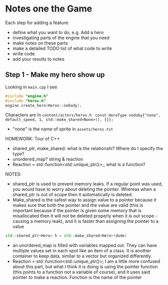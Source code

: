 # Notes one the Game

Each step for adding a feature:
- define what you want to do, e.g. Add a hero
- investigating parts of the engine that you need
- make notes on these parts
- make a detailed TODO list of what code to write
- write code
- add your results to notes

## Step 1 - Make my hero show up
Looking in `main.cpp` I see
```C++
#include "engine.h"
#include "heros.h"
engine.create_hero(Heros::nobody);
```
Characters are in `content/actors/heros.h`
``` const HeroType nodoby{"none", default_speed, 1, std::make_shared<None>(), {}};```
- "none" is the name of sprite in `assets/heros.txt`

HOMEWORK: Tour of C++
- shared_ptr, make_shared: what is the relationshi? Where do I specify the type?
- unordered_map? string & reaction
- Reaction = std::function<std::unique_ptr<Action>()>;, what is a function?

NOTES:
- shared_ptr is used to prevent memory leaks. If a regular point was used, you would have to worry about deleting the pointer. Whereas when a shared_ptr is out of scope then it automatically is deleted. 
- Make_shared is the safest way to assign value to a pointer because it makes sure that both the pointer and the value are valid (this is important because if the pointer is given some memory that is misallocated then it will not be deleted properly when it is out scope - causing a memory leak), and it is faster than assigning the pointer to a value
```C++
std::shared_ptr<Hero> h = std::make_shared<Hero>(dude)
```
- an unordered_map is filled with variables mapped out. They can have multiple values set in each spot like an item of a class. It is another container to keep data, similar to a vector but organized differently.
- Reaction = std::function<std::unique_ptr<Action>()>; 
I am a little more confused about this part, but what I think it is doing is using the pointer function (this points to a function not a variable of course), and it uses said pointer to make a reaction. Function is the name of the pointer